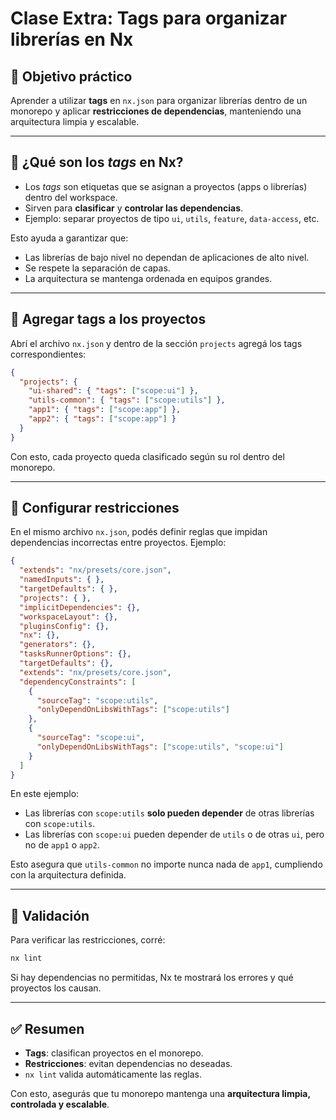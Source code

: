 # Clase Extra: Tags para organizar librerías en Nx

## 🎯 Objetivo práctico
Aprender a utilizar **tags** en `nx.json` para organizar librerías dentro de un monorepo y aplicar **restricciones de dependencias**, manteniendo una arquitectura limpia y escalable.

---

## 🔹 ¿Qué son los *tags* en Nx?
- Los *tags* son etiquetas que se asignan a proyectos (apps o librerías) dentro del workspace.
- Sirven para **clasificar** y **controlar las dependencias**.
- Ejemplo: separar proyectos de tipo `ui`, `utils`, `feature`, `data-access`, etc.

Esto ayuda a garantizar que:
- Las librerías de bajo nivel no dependan de aplicaciones de alto nivel.
- Se respete la separación de capas.
- La arquitectura se mantenga ordenada en equipos grandes.

---

## 🔹 Agregar tags a los proyectos
Abrí el archivo `nx.json` y dentro de la sección `projects` agregá los tags correspondientes:

```json
{
  "projects": {
    "ui-shared": { "tags": ["scope:ui"] },
    "utils-common": { "tags": ["scope:utils"] },
    "app1": { "tags": ["scope:app"] },
    "app2": { "tags": ["scope:app"] }
  }
}
```

Con esto, cada proyecto queda clasificado según su rol dentro del monorepo.

---

## 🔹 Configurar restricciones
En el mismo archivo `nx.json`, podés definir reglas que impidan dependencias incorrectas entre proyectos. Ejemplo:

```json
{
  "extends": "nx/presets/core.json",
  "namedInputs": { },
  "targetDefaults": { },
  "projects": { },
  "implicitDependencies": {},
  "workspaceLayout": {},
  "pluginsConfig": {},
  "nx": {},
  "generators": {},
  "tasksRunnerOptions": {},
  "targetDefaults": {},
  "extends": "nx/presets/core.json",
  "dependencyConstraints": [
    {
      "sourceTag": "scope:utils",
      "onlyDependOnLibsWithTags": ["scope:utils"]
    },
    {
      "sourceTag": "scope:ui",
      "onlyDependOnLibsWithTags": ["scope:utils", "scope:ui"]
    }
  ]
}
```

En este ejemplo:
- Las librerías con `scope:utils` **solo pueden depender** de otras librerías con `scope:utils`.
- Las librerías con `scope:ui` pueden depender de `utils` o de otras `ui`, pero no de `app1` o `app2`.

Esto asegura que `utils-common` no importe nunca nada de `app1`, cumpliendo con la arquitectura definida.

---

## 🔹 Validación
Para verificar las restricciones, corré:
```bash
nx lint
```
Si hay dependencias no permitidas, Nx te mostrará los errores y qué proyectos los causan.

---

## ✅ Resumen
- **Tags**: clasifican proyectos en el monorepo.
- **Restricciones**: evitan dependencias no deseadas.
- `nx lint` valida automáticamente las reglas.

Con esto, asegurás que tu monorepo mantenga una **arquitectura limpia, controlada y escalable**.

